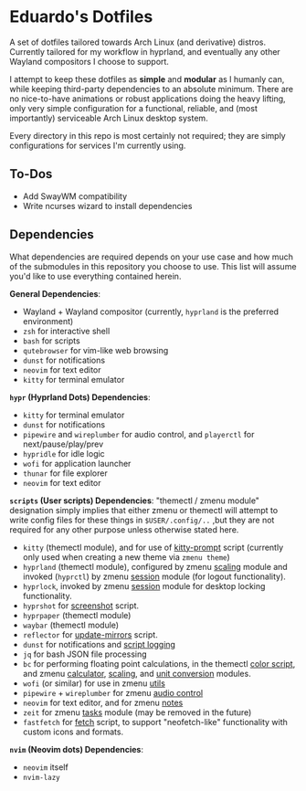 # Eduardo's Dotfiles

A set of dotfiles tailored towards Arch Linux (and derivative) distros. Currently tailored for
my workflow in hyprland, and eventually any other Wayland compositors I choose to support.

I attempt to keep these dotfiles as **simple** and **modular** as I humanly can, while keeping
third-party dependencies to an absolute minimum. There are no nice-to-have animations or robust
applications doing the heavy lifting, only very simple configuration for a functional, reliable,
and (most importantly) serviceable Arch Linux desktop system.

Every directory in this repo is most certainly not required; they are simply configurations for
services I'm currently using.

## To-Dos
- Add SwayWM compatibility
- Write ncurses wizard to install dependencies

## Dependencies
What dependencies are required depends on your use case and how much of the submodules in this
repository you choose to use. This list will assume you'd like to use everything contained herein.

**General Dependencies**:
- Wayland + Wayland compositor (currently, `hyprland` is the preferred environment)
- `zsh` for interactive shell
- `bash` for scripts
- `qutebrowser` for vim-like web browsing
- `dunst` for notifications
- `neovim` for text editor
- `kitty` for terminal emulator

**`hypr` (Hyprland Dots) Dependencies**:
- `kitty` for terminal emulator
- `dunst` for notifications
- `pipewire` and `wireplumber` for audio control, and `playerctl` for next/pause/play/prev
- `hypridle` for idle logic
- `wofi` for application launcher
- `thunar` for file explorer
- `neovim` for text editor

**`scripts` (User scripts) Dependencies**:
"themectl / zmenu module" designation simply implies that either zmenu or themectl will attempt to
write config files for these things in `$USER/.config/..` ,but they are not required for any
other purpose unless otherwise stated here.

- `kitty` (themectl module), and for use of
  [kitty-prompt](github.com/ezulo/bash-scripts/blob/master/kitty-prompt) script (currently only
  used when creating a new theme via `zmenu theme`)
- `hyprland` (themectl module), configured by zmenu
  [scaling](github.com/ezulo/bash-scripts/blob/master/include/zmenu/modules/scaling.sh) module
  and invoked (`hyprctl`) by zmenu
  [session](github.com/ezulo/bash-scripts/blob/master/include/zmenu/modules/session.sh) module
  (for logout functionality).
- `hyprlock`, invoked by zmenu
  [session](github.com/ezulo/bash-scripts/blob/master/include/zmenu/modules/session.sh) module
  for desktop locking functionality.
- `hyprshot` for [screenshot](github.com/ezulo/bash-scripts/blob/master/screenshot) script.
- `hyprpaper` (themectl module)
- `waybar` (themectl module)
- `reflector` for
  [update-mirrors](github.com/ezulo/bash-scripts/blob/master/update-mirrors) script.
- `dunst` for notifications and
  [script logging](github.com/ezulo/bash-scripts/blob/master/include/util/log.sh)
- `jq` for bash JSON file processing
- `bc` for performing floating point calculations, in the themectl
  [color script](github.com/ezulo/bash-scripts/blob/master/include/themectl/color.sh), and zmenu
  [calculator](github.com/ezulo/bash-scripts/blob/master/include/zmenu/modules/calc.sh),
  [scaling](github.com/ezulo/bash-scripts/blob/master/include/zmenu/modules/scaling.sh), and
  [unit conversion](github.com/ezulo/bash-scripts/blob/master/include/zmenu/convert/) modules.
- `wofi` (or similar) for use in zmenu
  [utils](github.com/ezulo/bash-scripts/blob/master/include/zmenu/util.sh) 
- `pipewire` + `wireplumber` for zmenu
  [audio control](github.com/ezulo/bash-scripts/blob/master/include/zmenu/modules/audio.sh)
- `neovim` for text editor, and for zmenu
  [notes](github.com/ezulo/bash-scripts/blob/master/include/zmenu/modules/notes.sh)
- `zeit` for zmenu
  [tasks](github.com/ezulo/bash-scripts/blob/master/include/zmenu/modules/tasks.sh) module
  (may be removed in the future)
- `fastfetch` for [fetch](github.com/ezulo/bash-scripts/blob/master/fetch) script, to support
  "neofetch-like" functionality with custom icons and formats.

**`nvim` (Neovim dots) Dependencies**:
- `neovim` itself
- `nvim-lazy`

